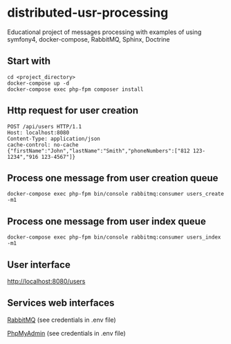# distributed-usr-processing
Educational project of messages processing with examples of using symfony4, docker-compose, RabbitMQ, Sphinx, Doctrine  

## Start with

````
cd <project_directory>
docker-compose up -d
docker-compose exec php-fpm composer install
````

## Http request for user creation

````
POST /api/users HTTP/1.1
Host: localhost:8080
Content-Type: application/json
cache-control: no-cache
{"firstName":"John","lastName":"Smith","phoneNumbers":["812 123-1234","916 123-4567"]}
````

## Process one message from user creation queue

````
docker-compose exec php-fpm bin/console rabbitmq:consumer users_create -m1
````

## Process one message from user index queue

````
docker-compose exec php-fpm bin/console rabbitmq:consumer users_index -m1
````

## User interface

[http://localhost:8080/users](http://localhost:8080/users)

## Services web interfaces

[RabbitMQ](http://localhost:15672) (see credentials in .env file)

[PhpMyAdmin](http://localhost:8090) (see credentials in .env file)
